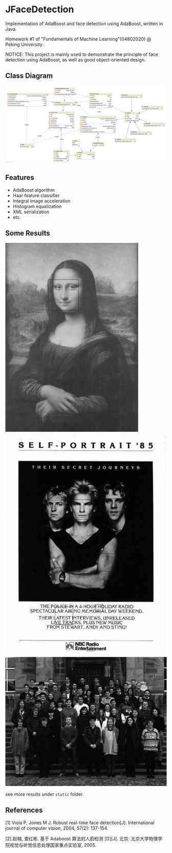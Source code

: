 # JFaceDetection

Implementation of AdaBoost and face detection using AdaBoost, written in Java.

Homework #1 of "Fundamentals of Machine Learning"(04802020) @ Peking University.

NOTICE: This project is mainly used to demonstrate the principle of face detection using AdaBoost, as well as good object-oriented design.

## Class Diagram

![class-diagram](static/class-diagram-v2.png)

## Features

- AdaBoost algorithm
- Haar feature classifier
- Integral image acceleration
- Histogram equalization
- XML serialization
- etc.

## Some Results

![](static/F4A7F8C4-0B01-4EEA-8B8D-5D83EB86C137.png)
![](static/87DD1984-0C67-4259-A446-1DCE36111EAE.png)
![](static/9240DD20-39FA-43E6-926A-D516A68EC644.png)

see more results under `static` folder.

## References

[1] Viola P, Jones M J. Robust real-time face detection[J]. International journal of computer vision, 2004, 57(2): 137-154.

[2] 赵楠, 查红彬. 基于 Adaboost 算法的人脸检测 [D][J]. 北京: 北京大学物理学院视觉与听觉信息处理国家重点实验室, 2005.